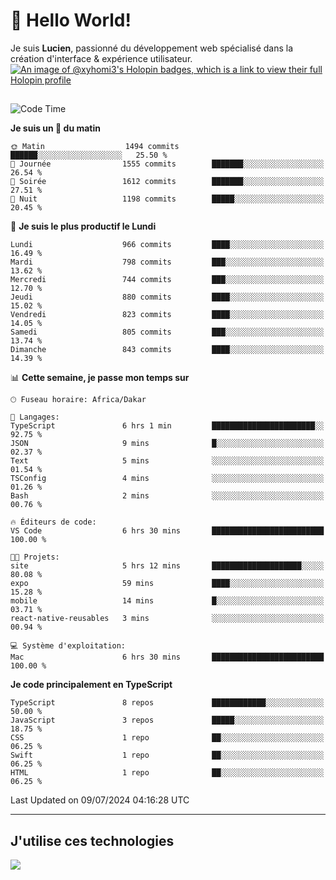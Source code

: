 # 👋 Hello World!

Je suis **Lucien**, passionné du développement web spécialisé dans la création d'interface & expérience utilisateur.
[![An image of @xyhomi3's Holopin badges, which is a link to view their full Holopin profile](https://holopin.me/xyhomi3)](https://holopin.io/@xyhomi3)

##

<!--START_SECTION:waka-->
![Code Time](http://img.shields.io/badge/Code%20Time-1%2C503%20hrs%2059%20mins-blue)

**Je suis un 🐤 du matin** 

```text
🌞 Matin                  1494 commits        ██████░░░░░░░░░░░░░░░░░░░   25.50 % 
🌆 Journée                1555 commits        ███████░░░░░░░░░░░░░░░░░░   26.54 % 
🌃 Soirée                 1612 commits        ███████░░░░░░░░░░░░░░░░░░   27.51 % 
🌙 Nuit                   1198 commits        █████░░░░░░░░░░░░░░░░░░░░   20.45 % 
```
📅 **Je suis le plus productif le Lundi** 

```text
Lundi                    966 commits         ████░░░░░░░░░░░░░░░░░░░░░   16.49 % 
Mardi                    798 commits         ███░░░░░░░░░░░░░░░░░░░░░░   13.62 % 
Mercredi                 744 commits         ███░░░░░░░░░░░░░░░░░░░░░░   12.70 % 
Jeudi                    880 commits         ████░░░░░░░░░░░░░░░░░░░░░   15.02 % 
Vendredi                 823 commits         ████░░░░░░░░░░░░░░░░░░░░░   14.05 % 
Samedi                   805 commits         ███░░░░░░░░░░░░░░░░░░░░░░   13.74 % 
Dimanche                 843 commits         ████░░░░░░░░░░░░░░░░░░░░░   14.39 % 
```


📊 **Cette semaine, je passe mon temps sur** 

```text
🕑︎ Fuseau horaire: Africa/Dakar

💬 Langages: 
TypeScript               6 hrs 1 min         ███████████████████████░░   92.75 % 
JSON                     9 mins              █░░░░░░░░░░░░░░░░░░░░░░░░   02.37 % 
Text                     5 mins              ░░░░░░░░░░░░░░░░░░░░░░░░░   01.54 % 
TSConfig                 4 mins              ░░░░░░░░░░░░░░░░░░░░░░░░░   01.26 % 
Bash                     2 mins              ░░░░░░░░░░░░░░░░░░░░░░░░░   00.76 % 

🔥 Éditeurs de code: 
VS Code                  6 hrs 30 mins       █████████████████████████   100.00 % 

🐱‍💻 Projets: 
site                     5 hrs 12 mins       ████████████████████░░░░░   80.08 % 
expo                     59 mins             ████░░░░░░░░░░░░░░░░░░░░░   15.28 % 
mobile                   14 mins             █░░░░░░░░░░░░░░░░░░░░░░░░   03.71 % 
react-native-reusables   3 mins              ░░░░░░░░░░░░░░░░░░░░░░░░░   00.94 % 

💻 Système d'exploitation: 
Mac                      6 hrs 30 mins       █████████████████████████   100.00 % 
```

**Je code principalement en TypeScript** 

```text
TypeScript               8 repos             ████████████░░░░░░░░░░░░░   50.00 % 
JavaScript               3 repos             █████░░░░░░░░░░░░░░░░░░░░   18.75 % 
CSS                      1 repo              ██░░░░░░░░░░░░░░░░░░░░░░░   06.25 % 
Swift                    1 repo              ██░░░░░░░░░░░░░░░░░░░░░░░   06.25 % 
HTML                     1 repo              ██░░░░░░░░░░░░░░░░░░░░░░░   06.25 % 
```




 Last Updated on 09/07/2024 04:16:28 UTC
<!--END_SECTION:waka-->
---

## J'utilise ces technologies

<p align="left">
  <a href="https://skillicons.dev">
    <img src="https://skillicons.dev/icons?i=ts,js,md,scss,tailwind,react,docker,express,astro,vite,nextjs,vercel,figma,ableton" />
  </a>
</p>

